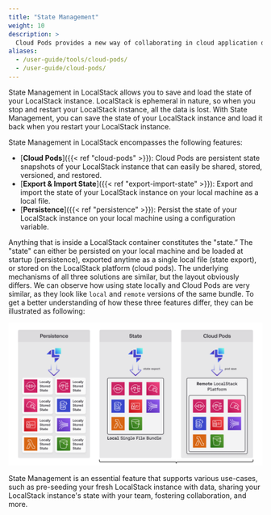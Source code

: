 ```yaml
---
title: "State Management"
weight: 10
description: >
  Cloud Pods provides a new way of collaborating in cloud application development workflows.
aliases:
  - /user-guide/tools/cloud-pods/
  - /user-guide/cloud-pods/
---
```


State Management in LocalStack allows you to save and load the state of your LocalStack instance. LocalStack is ephemeral in nature, so when you stop and restart your LocalStack instance, all the data is lost. With State Management, you can save the state of your LocalStack instance and load it back when you restart your LocalStack instance.

State Management in LocalStack encompasses the following features:

* [**Cloud Pods**]({{< ref "cloud-pods" >}}): Cloud Pods are persistent state snapshots of your LocalStack instance that can easily be shared, stored, versioned, and restored.
* [**Export & Import State**]({{< ref "export-import-state" >}}): Export and import the state of your LocalStack instance on your local machine as a local file.
* [**Persistence**]({{< ref "persistence" >}}): Persist the state of your LocalStack instance on your local machine using a configuration variable.

Anything that is inside a LocalStack container constitutes the "state.” The "state" can either be persisted on your local
machine and be loaded at startup (persistence), exported anytime as a single local file (state export), or stored on the LocalStack platform (cloud pods).
The underlying mechanisms of all three solutions are similar, but the layout obviously differs. We can observe how using state
locally and Cloud Pods are very similar, as they look like `local` and `remote` versions of the same bundle. To get a better understanding of how
these three features differ, they can be illustrated as following:

<img src="persistence-pods-remote.png" alt="The difference between persistence, local state and Cloud Pods." title="LocalStack state"
width="1000px" padding-bottom="10px"/>

State Management is an essential feature that supports various use-cases, such as pre-seeding your fresh LocalStack instance with data, sharing your LocalStack instance's state with your team, fostering collaboration, and more.
